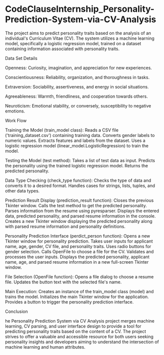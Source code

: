 # CodeClauseInternship_Personality-Prediction-System-via-CV-Analysis

The project aims to predict personality traits based on the analysis of an individual's Curriculum Vitae (CV). The system utilizes a machine learning model, specifically a logistic regression model, trained on a dataset containing information associated with personality traits.

Data Set Details

Openness: Curiosity, imagination, and appreciation for new experiences.

Conscientiousness: Reliability, organization, and thoroughness in tasks.

Extraversion: Sociability, assertiveness, and energy in social situations.

Agreeableness: Warmth, friendliness, and cooperation towards others.

Neuroticism: Emotional stability, or conversely, susceptibility to negative emotions.


Work Flow

Training the Model (train_model class):
Reads a CSV file ('training_dataset.csv') containing training data.
Converts gender labels to numeric values.
Extracts features and labels from the dataset.
Uses a logistic regression model (linear_model.LogisticRegression) to train the model.

Testing the Model (test method):
Takes a list of test data as input.
Predicts the personality using the trained logistic regression model.
Returns the predicted personality.

Data Type Checking (check_type function):
Checks the type of data and converts it to a desired format.
Handles cases for strings, lists, tuples, and other data types.

Prediction Result Display (prediction_result function):
Closes the previous Tkinter window.
Calls the test method to get the predicted personality.
Parses information from the resume using pyresparser.
Displays the entered data, predicted personality, and parsed resume information in the console.
Creates a new Tkinter window displaying the predicted personality along with parsed resume information and personality definitions.

Personality Prediction Interface (perdict_person function):
Opens a new Tkinter window for personality prediction.
Takes user inputs for applicant name, age, gender, CV file, and personality traits.
Uses radio buttons for gender selection.
Calls OpenFile to choose a file for the CV.
Validates and processes the user inputs.
Displays the predicted personality, applicant name, age, and parsed resume information in a new full-screen Tkinter window.

File Selection (OpenFile function):
Opens a file dialog to choose a resume file.
Updates the button text with the selected file's name.

Main Execution:
Creates an instance of the train_model class (model) and trains the model.
Initializes the main Tkinter window for the application.
Provides a button to trigger the personality prediction interface.


Conclusion

he Personality Prediction System via CV Analysis project merges machine learning, CV parsing, and user interface design to provide a tool for predicting personality traits based on the content of a CV. The project strives to offer a valuable and accessible resource for both users seeking personality insights and developers aiming to understand the intersection of machine learning and human attributes.



